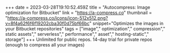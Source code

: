 +++
date = 2023-03-28T19:10:52.459Z
title = "Autocompress: Image optimization for Bitbucket"
link = "https://a-compress.co"
thumbnail = "https://a-compress.co/icons/icon-512x512.png?v=8f4a62f6f6f19202cba30f0d75bf66bc"
snippet="Optimizes the images in your Bitbucket repositories"
tags = ["image"," optimization"," compression"," static assets"," serverless"," performance"," asset"," hosting-static"," storage"]
+++
Unlimited for public repos.
14-day trial for private repos
(enough to compress all your images)
